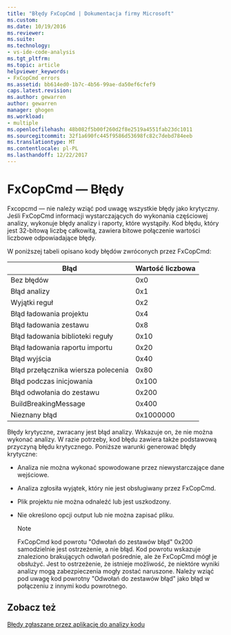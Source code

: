 ```yaml
---
title: "Błędy FxCopCmd | Dokumentacja firmy Microsoft"
ms.custom: 
ms.date: 10/19/2016
ms.reviewer: 
ms.suite: 
ms.technology:
- vs-ide-code-analysis
ms.tgt_pltfrm: 
ms.topic: article
helpviewer_keywords:
- FxCopCmd errors
ms.assetid: bb614ed0-1b7c-4b56-99ae-da50ef6cfef9
caps.latest.revision: 
ms.author: gewarren
author: gewarren
manager: ghogen
ms.workload:
- multiple
ms.openlocfilehash: 48b082f5b00f260d2f8e2519a4551fab23dc1011
ms.sourcegitcommit: 32f1a690fc445f9586d53698fc82c7debd784eeb
ms.translationtype: MT
ms.contentlocale: pl-PL
ms.lasthandoff: 12/22/2017
---
```

# <a name="fxcopcmd-errors"></a>FxCopCmd — Błędy
Fxcopcmd — nie należy wziąć pod uwagę wszystkie błędy jako krytyczny. Jeśli FxCopCmd informacji wystarczających do wykonania częściowej analizy, wykonuje błędy analizy i raporty, które wystąpiły. Kod błędu, który jest 32-bitową liczbę całkowitą, zawiera bitowe połączenie wartości liczbowe odpowiadające błędy.  
  
 W poniższej tabeli opisano kody błędów zwróconych przez FxCopCmd:  
  
|Błąd|Wartość liczbowa|  
|-----------|-------------------|  
|Bez błędów|0x0|  
|Błąd analizy|0x1|  
|Wyjątki reguł|0x2|  
|Błąd ładowania projektu|0x4|  
|Błąd ładowania zestawu|0x8|  
|Błąd ładowania biblioteki reguły|0x10|  
|Błąd ładowania raportu importu|0x20|  
|Błąd wyjścia|0x40|  
|Błąd przełącznika wiersza polecenia|0x80|  
|Błąd podczas inicjowania|0x100|  
|Błąd odwołania do zestawu|0x200|  
|BuildBreakingMessage|0x400|  
|Nieznany błąd|0x1000000|  
  
 Błędy krytyczne, zwracany jest błąd analizy. Wskazuje on, że nie można wykonać analizy. W razie potrzeby, kod błędu zawiera także podstawową przyczyną błędu krytycznego. Poniższe warunki generować błędy krytyczne:  
  
-   Analiza nie można wykonać spowodowane przez niewystarczające dane wejściowe.  
  
-   Analiza zgłosiła wyjątek, który nie jest obsługiwany przez FxCopCmd.  
  
-   Plik projektu nie można odnaleźć lub jest uszkodzony.  
  
-   Nie określono opcji output lub nie można zapisać pliku.  
  
    > [!NOTE]
    >  FxCopCmd kod powrotu "Odwołań do zestawów błąd" 0x200 samodzielnie jest ostrzeżenie, a nie błąd. Kod powrotu wskazuje znaleziono brakujących odwołań pośrednie, ale że FxCopCmd mógł je obsłużyć. Jest to ostrzeżenie, że istnieje możliwość, że niektóre wyniki analizy mogą zabezpieczenia mogły zostać naruszone. Należy wziąć pod uwagę kod powrotny "Odwołań do zestawów błąd" jako błąd w połączeniu z innymi kodu powrotnego.  
  
## <a name="see-also"></a>Zobacz też  
 [Błędy zgłaszane przez aplikację do analizy kodu](../code-quality/code-analysis-application-errors.md)